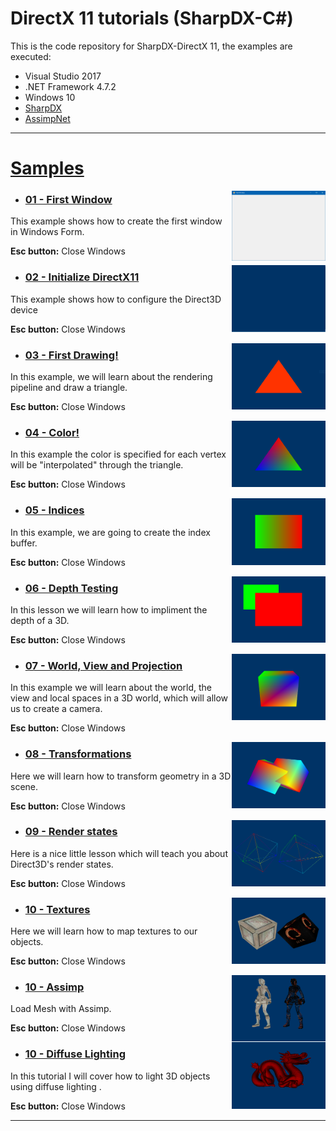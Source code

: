 # DirectX 11 tutorials (SharpDX-C#)

This is the code repository for SharpDX-DirectX 11, the examples are executed:

- Visual Studio 2017
- .NET Framework 4.7.2
- Windows 10
- [SharpDX](http://sharpdx.org/)
- [AssimpNet](https://bitbucket.org/Starnick/assimpnet)

<hr>

# [Samples](https://github.com/IZNITE/DirectX-11-tutorials-SharpDX/tree/master/Src)

<img src="/IMG/IMG01.PNG" width="150px" align="right">

* ### [01 - First Window](https://github.com/IZNITE/DirectX-11-tutorials-SharpDX/tree/master/Src/%5B01%5D%20First%20Window)

This example shows how to create the first window in Windows Form.<br>

<b>Esc button:</b> Close Windows

<img src="/IMG/IMG02.PNG" width="150px" align="right">

* ### [02 - Initialize DirectX11](https://github.com/IZNITE/DirectX-11-tutorials-SharpDX/tree/master/Src/%5B02%5D%20Initialize%20Direct3D%2011)

This example shows how to configure the Direct3D device<br>

<b>Esc button:</b> Close Windows

<img src="/IMG/IMG03.PNG" width="150px" align="right">

* ### [03 - First Drawing!](https://github.com/IZNITE/DirectX-11-tutorials-SharpDX/tree/master/Src/%5B03%5D%20First%20Drawing!)

In this example, we will learn about the rendering pipeline and draw a triangle.<br>

<b>Esc button:</b> Close Windows

<img src="/IMG/IMG04.PNG" width="150px" align="right">

* ### [04 - Color!](https://github.com/IZNITE/DirectX-11-tutorials-SharpDX/tree/master/Src/%5B04%5D%20Color!)

In this example the color is specified for each vertex will be "interpolated" through the triangle.<br>

<b>Esc button:</b> Close Windows

<img src="/IMG/IMG05.PNG" width="150px" align="right">

* ### [05 - Indices](https://github.com/IZNITE/DirectX-11-tutorials-SharpDX/tree/master/Src/%5B05%5D%20Indices)

In this example, we are going to create the index buffer.<br>

<b>Esc button:</b> Close Windows

<img src="/IMG/IMG06.PNG" width="150px" align="right">

* ### [06 - Depth Testing](https://github.com/IZNITE/DirectX-11-tutorials-SharpDX/tree/master/Src/%5B06%5D%20Depth%20Testing)

In this lesson we will learn how to impliment the depth of a 3D.<br>

<b>Esc button:</b> Close Windows

<img src="/IMG/IMG07.PNG" width="150px" align="right">

* ### [07 - World, View and Projection](https://github.com/IZNITE/DirectX-11-tutorials-SharpDX/tree/master/Src/%5B07%5D%20World%2C%20View%20and%20Projection)

In this example we will learn about the world, the view and local spaces in a 3D world, which will allow us to create a camera.<br>

<b>Esc button:</b> Close Windows

<img src="/IMG/IMG08.PNG" width="150px" align="right">

* ### [08 - Transformations](https://github.com/IZNITE/DirectX-11-tutorials-SharpDX/tree/master/Src/%5B08%5D%20Transformations)

Here we will learn how to transform geometry in a 3D scene.<br>

<b>Esc button:</b> Close Windows

<img src="/IMG/IMG09.PNG" width="150px" align="right">

* ### [09 - Render states](https://github.com/IZNITE/DirectX-11-tutorials-SharpDX/tree/master/Src/%5B09%5D%20Render%20states)

Here is a nice little lesson which will teach you about Direct3D's render states.<br>

<b>Esc button:</b> Close Windows

<img src="/IMG/IMG10.PNG" width="150px" align="right">

* ### [10 - Textures](https://github.com/IZNITE/DirectX-11-tutorials-SharpDX/tree/master/Src/%5B10%5D%20Textures)

Here we will learn how to map textures to our objects.<br>

<b>Esc button:</b> Close Windows

<img src="/IMG/IMG11.PNG" width="150px" align="right">

* ### [10 - Assimp](https://github.com/IZNITE/DirectX-11-tutorials-SharpDX/tree/master/Src/%5B10%5D%20Textures)

Load Mesh with Assimp.<br>

<b>Esc button:</b> Close Windows

<img src="/IMG/IMG12.PNG" width="150px" align="right">

* ### [10 - Diffuse Lighting](https://github.com/IZNITE/DirectX-11-tutorials-SharpDX/tree/master/Src/%5B10%5D%20Textures)

In this tutorial I will cover how to light 3D objects using diffuse lighting .<br>

<b>Esc button:</b> Close Windows

<hr>
